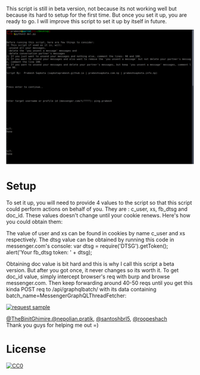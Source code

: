 This script is still in beta version, not because its not working well but because its hard to setup for the first time. But once you set it up, you are ready to go. I will improve this script to set it up by itself in future.

<img alt="Demo" src="demo.png" />

# Setup

To set it up, you will need to provide 4 values to the script so that this script could perform actions on behalf of you. They are : c_user, xs, fb_dtsg and doc_id. These values doesn't change until your cookie renews. Here's how you could obtain them:

The value of user and xs can be found in cookies by name c_user and xs respectively.
The dtsg value can be obtained by running this code in messenger.com's console:
var dtsg = require('DTSG').getToken();
  alert('Your fb_dtsg token: ' + dtsg);

Obtaining doc value is bit hard and this is why I call this script a beta version. But after you got once, it never changes so its worth it.
To get doc_id value, simply intercept browser's req with burp and browse messenger.com. Then keep forwarding around 40-50 reqs until you get this kinda POST req  to /api/graphqlbatch/ with its data containing batch_name=MessengerGraphQLThreadFetcher:
<br>

[<img alt="request sample" src="https://i.ibb.co/HPmy2Dm/125442802-755953381945538-3373863721969857427-n.png" />][sample]

<a href="https://github.com/TheBinitGhimire">@TheBinitGhimire</a>,<a href="https://www.facebook.com/nepolian.pratik">@nepolian.pratik</a>, <a href="https://github.com/santoshbrl5/">@santoshbrl5</a>, <a href="https://github.com/roopeshach">@roopeshach</a><br>
Thank you guys for helping me out =)

# License

[![CC0](https://i.creativecommons.org/l/by-nc/4.0/88x31.png)](http://creativecommons.org/licenses/by-nc/4.0/)

[sample]: https://ibb.co/GMgDJvg

